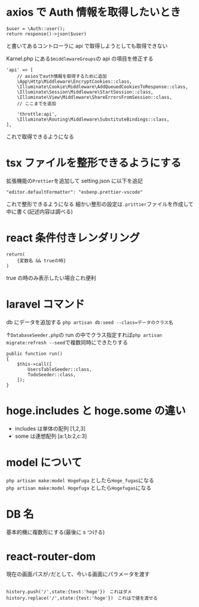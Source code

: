 # axios で Auth 情報を取得したいとき

```
$user = \Auth::user();
return response()->json($user)
```

と書いてあるコントローラに api で取得しようとしても取得できない

Karnel.php にある`$middlewareGroups`の api の項目を修正する

```
'api' => [
    // axiosでauth情報を取得するために追加
    \App\Http\Middleware\EncryptCookies::class,
    \Illuminate\Cookie\Middleware\AddQueuedCookiesToResponse::class,
    \Illuminate\Session\Middleware\StartSession::class,
    \Illuminate\View\Middleware\ShareErrorsFromSession::class,
    // ここまでを追加

    'throttle:api',
    \Illuminate\Routing\Middleware\SubstituteBindings::class,
],
```

これで取得できるようになる

# tsx ファイルを整形できるようにする

拡張機能の`Prettier`を追加して
setting.json に以下を追記

```
"editor.defaultFormatter": "esbenp.prettier-vscode"
```

これで整形できるようになる
細かい整形の設定は`.prittier`ファイルを作成して中に書く(記述内容は調べる)

# react 条件付きレンダリング

```
return(
    {変数名 && trueの時}
)
```

true の時のみ表示したい場合これ便利

# laravel コマンド

db にデータを追加する
`php artisan db:seed --class=データのクラス名`

↑`DatabaseSeeder.php`の run の中でクラス指定すれば`php artisan migrate:refresh --seed`で複数同時にできたりする

```
public function run()
{
    $this->call([
        UsersTableSeeder::class,
        TodoSeeder::class,
    ]);
}
```

# hoge.includes と hoge.some の違い

-   includes は単体の配列 [1,2,3]
-   some は連想配列 [a:1,b:2,c:3]

# model について

`php artisan make:model HogeFuga`
としたら`Hoge_fugas`になる  
`php artisan make:model Hogefuga`
としたら`Hogefugas`になる

# DB 名

基本的機に複数形にする(最後に s つける)

# react-router-dom

現在の画面パスが`/`だとして、今いる画面にパラメータを渡す

```

history.push('/',state:{test:'hoge'})　これはダメ
history.replace('/',state:{test:'hoge'})　これはで値を渡せる

```

#
